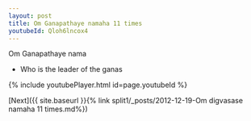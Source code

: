 ```yaml
---
layout: post
title: Om Ganapathaye namaha 11 times
youtubeId: Qloh6lncox4
---
```

 
 
Om Ganapathaye nama 
 
 -  Who is the leader of the ganas 
 
  
 
  
 
 
 
 
 
 


{% include youtubePlayer.html id=page.youtubeId %}
 
[Next]({{ site.baseurl }}{% link  split1/_posts/2012-12-19-Om digvasase namaha 11 times.md%})
 
